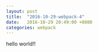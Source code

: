 ```yaml
---
layout: post
title:  "2016-10-29-webpack-4"
date:   2016-10-29 20:49:00 +0800
categories: webpack
---
```


hello world!!